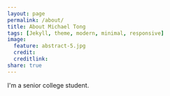 ```yaml
---
layout: page
permalink: /about/
title: About Michael Tong
tags: [Jekyll, theme, modern, minimal, responsive]
image:
  feature: abstract-5.jpg
  credit: 
  creditlink: 
share: true
---
```


I'm a senior college student.